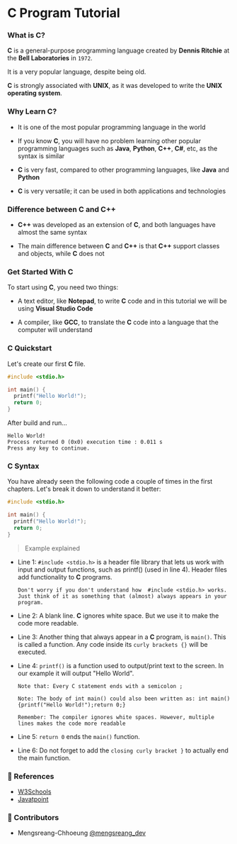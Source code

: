 # C Program Tutorial

### What is C?

**C** is a general-purpose programming language created by **Dennis Ritchie** at the **Bell Laboratories** in `1972`.

It is a very popular language, despite being old.

**C** is strongly associated with **UNIX**, as it was developed to write the **UNIX operating system**.

### Why Learn C?

- It is one of the most popular programming language in the world

- If you know **C**, you will have no problem learning other popular programming languages such as **Java**, **Python**, **C++**, **C#**, etc, as the syntax is similar

- **C** is very fast, compared to other programming languages, like **Java** and **Python**

- **C** is very versatile; it can be used in both applications and technologies

### Difference between C and C++

- **C++** was developed as an extension of **C**, and both languages have almost the same syntax

- The main difference between **C** and **C++** is that **C++** support classes and objects, while **C** does not

### Get Started With C

To start using **C**, you need two things:

- A text editor, like **Notepad**, to write **C** code and in this tutorial we will be using **Visual Studio Code**

- A compiler, like **GCC**, to translate the **C** code into a language that the computer will understand

### C Quickstart

Let's create our first **C** file.

```c
#include <stdio.h>

int main() {
  printf("Hello World!");
  return 0;
}
```

After build and run...

```shell
Hello World!
Process returned 0 (0x0) execution time : 0.011 s
Press any key to continue.
```

### C Syntax

You have already seen the following code a couple of times in the first chapters. Let's break it down to understand it better:

```c
#include <stdio.h>

int main() {
  printf("Hello World!");
  return 0;
}
```

> Example explained

- Line 1: `#include <stdio.h>` is a header file library that lets us work with input and output functions, such as printf() (used in line 4). Header files add functionality to **C** programs.

  `Don't worry if you don't understand how  #include <stdio.h> works. Just think of it as something that (almost) always appears in your program.`

- Line 2: A blank line. **C** ignores white space. But we use it to make the code more readable.

- Line 3: Another thing that always appear in a **C** program, is `main()`. This is called a function. Any code inside its `curly brackets {}` will be executed.

- Line 4: `printf()` is a function used to output/print text to the screen. In our example it will output "Hello World".

  `Note that: Every C statement ends with a semicolon ;`

  `Note: The body of int main() could also been written as: int main(){printf("Hello World!");return 0;}`

  `Remember: The compiler ignores white spaces. However, multiple lines makes the code more readable`

- Line 5: `return 0` ends the `main()` function.

- Line 6: Do not forget to add the `closing curly bracket }` to actually end the main function.

### 📜 References

- [W3Schools](https://www.w3schools.com/c)
- [Javatpoint](https://www.javatpoint.com/c-programming-language-tutorial)

### 🤝 Contributors

- Mengsreang-Chhoeung [@mengsreang_dev](https://twitter.com/mengsreang_dev)
